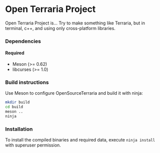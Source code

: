 Open Terraria Project
=========
Open Terraria Project is...
Try to make something like Terraria, but in terminal, c++, and using only cross-platform libraries.


### Dependencies

#### Required
 * Meson (>= 0.62)
 * libcurses (>= 1.0)

### Build instructions
Use Meson to configure OpenSourceTerraria and build it with ninja:
```bash
mkdir build
cd build
meson ..
ninja
```

### Installation
To install the compiled binaries and required data, execute
`ninja install` with superuser permission.
